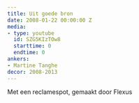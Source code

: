 ```yaml
---
title: Uit goede bron
date: 2008-01-22 00:00:00 Z
media:
- type: youtube
  id: SZG5KIzTOw8
  starttime: 0
  endtime: 0
ankers:
- Martine Tanghe
decor: 2008-2013
---
```


Met een reclamespot, gemaakt door Flexus
